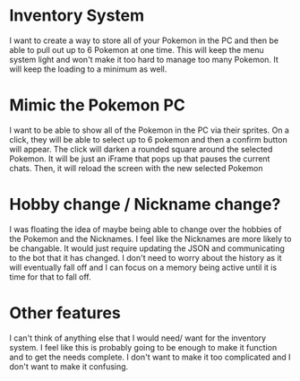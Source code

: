 # Inventory System
I want to create a way to store all of your Pokemon in the PC and then be able to pull out up to 6 Pokemon at one time. This will keep the menu system light and won't make it too hard to manage too many Pokemon. It will keep the loading to a minimum as well. 

# Mimic the Pokemon PC
I want to be able to show all of the Pokemon in the PC via their sprites. On a click, they will be able to select up to 6 pokemon and then a confirm button will appear. The click will darken a rounded square around the selected Pokemon. It will be just an iFrame that pops up that pauses the current chats. Then, it will reload the screen with the new selected Pokemon

# Hobby change / Nickname change? 
I was floating the idea of maybe being able to change over the hobbies of the Pokemon and the Nicknames. I feel like the Nicknames are more likely to be changable. It would just require updating the JSON and communicating to the bot that it has changed. I don't need to worry about the history as it will eventually fall off and I can focus on a memory being active until it is time for that to fall off. 

# Other features
I can't think of anything else that I would need/ want for the inventory system. I feel like this is probably going to be enough to make it function and to get the needs complete. I don't want to make it too complicated and I don't want to make it confusing. 